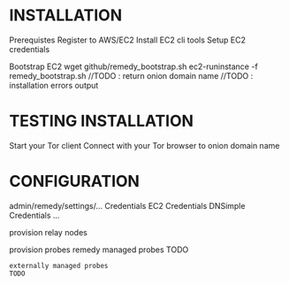 INSTALLATION
============
Prerequistes
  Register to AWS/EC2
	Install EC2 cli tools
	Setup EC2 credentials


Bootstrap EC2
	wget github/remedy_bootstrap.sh
	ec2-runinstance -f remedy_bootstrap.sh
	//TODO : return onion domain name
	//TODO : installation errors output


TESTING INSTALLATION
====================
Start your Tor client
Connect with  your Tor browser to onion domain name


CONFIGURATION
=============
admin/remedy/settings/...
	Credentials EC2
	Credentials DNSimple
	Credentials ...

provision relay nodes

provision probes 
	remedy managed probes
	TODO

	externally managed probes
	TODO
